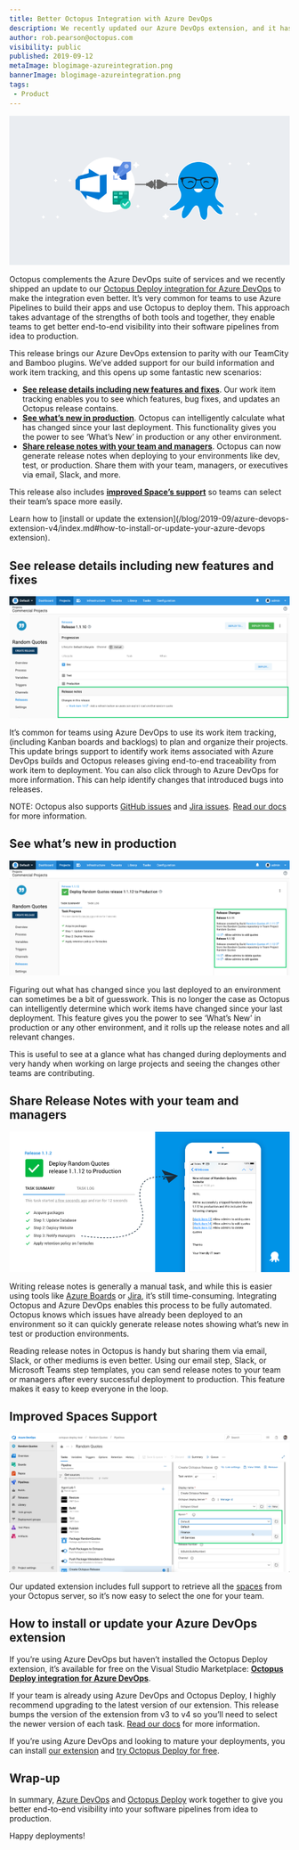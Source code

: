 ```yaml
---
title: Better Octopus Integration with Azure DevOps
description: We recently updated our Azure DevOps extension, and it has some great new features that can improve your delivery pipeline.
author: rob.pearson@octopus.com
visibility: public
published: 2019-09-12
metaImage: blogimage-azureintegration.png
bannerImage: blogimage-azureintegration.png
tags:
 - Product
---
```


![Illustration showing Azure DevOps and Octopus Deploy work great together](blogimage-azureintegration.png)

Octopus complements the Azure DevOps suite of services and we recently shipped an update to our [Octopus Deploy integration for Azure DevOps](https://marketplace.visualstudio.com/items?itemName=octopusdeploy.octopus-deploy-build-release-tasks) to make the integration even better. It’s very common for teams to use Azure Pipelines to build their apps and use Octopus to deploy them. This approach takes advantage of the strengths of both tools and together, they enable teams to get better end-to-end visibility into their software pipelines from idea to production.

This release brings our Azure DevOps extension to parity with our TeamCity and Bamboo plugins. We’ve added support for our build information and work item tracking, and this opens up some fantastic new scenarios: 

* **[See release details including new features and fixes](/blog/2019-09/azure-devops-extension-v4/index.md#see-release-details-including-new-features-and-fixes)**. Our work item tracking enables you to see which features, bug fixes, and updates an Octopus release contains.
* **[See what’s new in production](/blog/2019-09/azure-devops-extension-v4/index.md#see-whats-new-in-production)**. Octopus can intelligently calculate what has changed since your last deployment. This functionality gives you the power to see ‘What’s New’ in production or any other environment.
* **[Share release notes with your team and managers](/blog/2019-09/azure-devops-extension-v4/index.md#share-release-notes-with-your-team-and-managers)**. Octopus can now generate release notes when deploying to your environments like dev, test, or production. Share them with your team, managers, or executives via email, Slack, and more.

This release also includes **[improved Space’s support](/blog/2019-09/azure-devops-extension-v4/index.md#improved-spaces-support)** so teams can select their team’s space more easily.

Learn how to [install or update the extension](/blog/2019-09/azure-devops-extension-v4/index.md#how-to-install-or-update-your-azure-devops extension).

## See release details including new features and fixes

![Octopus release with Azure DevOps work items](octopus-release-notes-azure-devops.png "width=600")

It’s common for teams using Azure DevOps to use its work item tracking, (including Kanban boards and backlogs) to plan and organize their projects. This update brings support to identify work items associated with Azure DevOps builds and Octopus releases giving end-to-end traceability from work item to deployment. You can also click through to Azure DevOps for more information. This can help identify changes that introduced bugs into releases.

NOTE: Octopus also supports [GitHub issues](https://octopus.com/docs/deployment-process/issue-tracking/github) and [Jira issues](https://octopus.com/docs/deployment-process/issue-tracking/jira). [Read our docs](https://octopus.com/docs/deployment-process/issue-tracking) for more information.

## See what’s new in production

![Octopus deployment with Azure DevOps work items](octopus-deployment-azure-devops-work-items.png "width=600")

Figuring out what has changed since you last deployed to an environment can sometimes be a bit of guesswork. This is no longer the case as Octopus can intelligently determine which work items have changed since your last deployment. This feature gives you the power to see ‘What’s New’ in production or any other environment, and it rolls up the release notes and all relevant changes. 

This is useful to see at a glance what has changed during deployments and very handy when working on large projects and seeing the changes other teams are contributing.

## Share Release Notes with your team and managers

![Share Octopus release notes automatically](octopus-deploy-azure-devops-share-release-notes.png "width=600")

Writing release notes is generally a manual task, and while this is easier using tools like [Azure Boards](https://azure.microsoft.com/en-us/services/devops/boards/) or [Jira](https://www.atlassian.com/software/jira), it’s still time-consuming. Integrating Octopus and Azure DevOps enables this process to be fully automated. Octopus knows which issues have already been deployed to an environment so it can quickly generate release notes showing what’s new in test or production environments.

Reading release notes in Octopus is handy but sharing them via email, Slack, or other mediums is even better. Using our email step, Slack, or Microsoft Teams step templates, you can send release notes to your team or managers after every successful deployment to production. This feature makes it easy to keep everyone in the loop.

## Improved Spaces Support

![Configure your Octopus Space in an Azure Pipelines build process](azure-devops-spaces-support.png "width=600")

Our updated extension includes full support to retrieve all the [spaces](https://octopus.com/spaces) from your Octopus server, so it’s now easy to select the one for your team. 

## How to install or update your Azure DevOps extension

If you’re using Azure DevOps but haven’t installed the Octopus Deploy extension, it’s available for free on the Visual Studio Marketplace: **[Octopus Deploy integration for Azure DevOps](https://marketplace.visualstudio.com/items?itemName=octopusdeploy.octopus-deploy-build-release-tasks)**.

If your team is already using Azure DevOps and Octopus Deploy, I highly recommend upgrading to the latest version of our extension. This release bumps the version of the extension from v3 to v4 so you’ll need to select the newer version of each task. [Read our docs](https://octopus.com/docs/packaging-applications/build-servers/tfs-azure-devops) for more information.

If you’re using Azure DevOps and looking to mature your deployments, you can install [our extension](https://marketplace.visualstudio.com/items?itemName=octopusdeploy.octopus-deploy-build-release-tasks) and [try Octopus Deploy for free](https://octopus.com/trial).

## Wrap-up

In summary, [Azure DevOps](https://dev.azure.com) and [Octopus Deploy](https://octopus.com) work together to give you better end-to-end visibility into your software pipelines from idea to production.

Happy deployments!